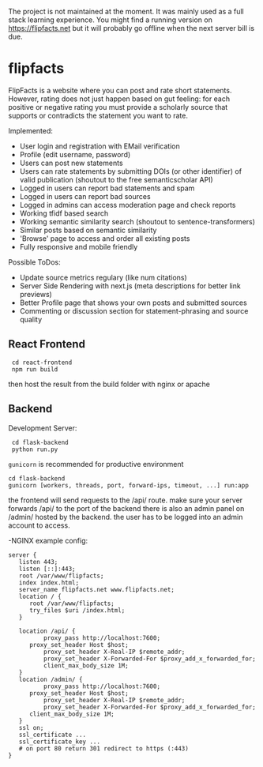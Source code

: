 The project is not maintained at the moment. It was mainly used as a full stack learning experience. You might find a running version on https://flipfacts.net but it will probably go offline when the next server bill is due.


# flipfacts
FlipFacts is a website where you can post and rate short statements. However, rating does not just happen based on gut feeling: for each positive or negative rating you must provide a scholarly source that supports or contradicts the statement you want to rate.

Implemented:
- User login and registration with EMail verification
- Profile (edit username, password)
- Users can post new statements
- Users can rate statements by submitting DOIs (or other identifier) of valid publication (shoutout to the free semanticscholar API)
- Logged in users can report bad statements and spam
- Logged in users can report bad sources
- Logged in admins can access moderation page and check reports
- Working tfidf based search
- Working semantic similarity search (shoutout to sentence-transformers)
- Similar posts based on semantic similarity
- 'Browse' page to access and order all existing posts
- Fully responsive and mobile friendly

Possible ToDos: 
- Update source metrics regulary (like num citations) 
- Server Side Rendering with next.js (meta descriptions for better link previews)
- Better Profile page that shows your own posts and submitted sources
- Commenting or discussion section for statement-phrasing and source quality

## React Frontend
```
 cd react-frontend
 npm run build
```
then host the result from the build folder with nginx or apache


## Backend
Development Server:
```
 cd flask-backend
 python run.py
```
`gunicorn` is recommended for productive environment
``` 
cd flask-backend
gunicorn [workers, threads, port, forward-ips, timeout, ...] run:app 
```



the frontend will send requests to the /api/ route. make sure your server forwards /api/ to the port of the backend
there is also an admin panel on /admin/ hosted by the backend. the user has to be logged into an admin account to access.

-NGINX example config:
```
server {
   listen 443;
   listen [::]:443;	
   root /var/www/flipfacts;
   index index.html;
   server_name flipfacts.net www.flipfacts.net; 
   location / {
	  root /var/www/flipfacts;
	  try_files $uri /index.html;
   }

   location /api/ {
    	  proxy_pass http://localhost:7600;
	  proxy_set_header Host $host;
       	  proxy_set_header X-Real-IP $remote_addr;
       	  proxy_set_header X-Forwarded-For $proxy_add_x_forwarded_for;
       	  client_max_body_size 1M;
   }
   location /admin/ {
    	  proxy_pass http://localhost:7600;
	  proxy_set_header Host $host;
       	  proxy_set_header X-Real-IP $remote_addr;
          proxy_set_header X-Forwarded-For $proxy_add_x_forwarded_for;
	  client_max_body_size 1M;
   }
   ssl on;
   ssl_certificate ...
   ssl_certificate_key ...
   # on port 80 return 301 redirect to https (:443)
}

```
